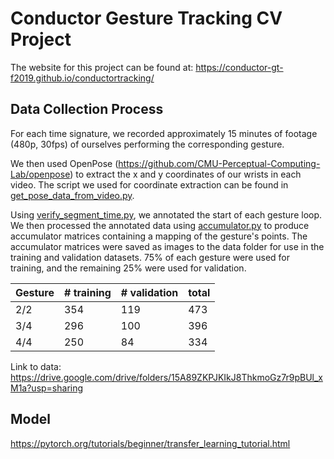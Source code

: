 # Conductor Gesture Tracking CV Project
The website for this project can be found at: https://conductor-gt-f2019.github.io/conductortracking/

## Data Collection Process
For each time signature, we recorded approximately 15 minutes of footage (480p, 30fps) of ourselves performing the corresponding gesture.

We then used OpenPose (https://github.com/CMU-Perceptual-Computing-Lab/openpose) to extract the x and y coordinates of our wrists in each video. The script we used for coordinate extraction can be found in [get_pose_data_from_video.py](get_pose_data_from_video.py).

Using [verify_segment_time.py](verify_segment_time.py), we annotated the start of each gesture loop. We then processed the annotated data using [accumulator.py](accumulator.py) to produce accumulator matrices containing a mapping of the gesture's points. The accumulator matrices were saved as images to the data folder for use in the training and validation datasets. 75% of each gesture were used for training, and the remaining 25% were used for validation.

| Gesture | # training | # validation | total |
| ------- | ---------- | -------------| ----- |
| 2/2     | 354        | 119          | 473   |
| 3/4     | 296        | 100          | 396   |
| 4/4     | 250        | 84           | 334   |


Link to data: https://drive.google.com/drive/folders/15A89ZKPJKIkJ8ThkmoGz7r9pBUl_xM1a?usp=sharing 


## Model
https://pytorch.org/tutorials/beginner/transfer_learning_tutorial.html
